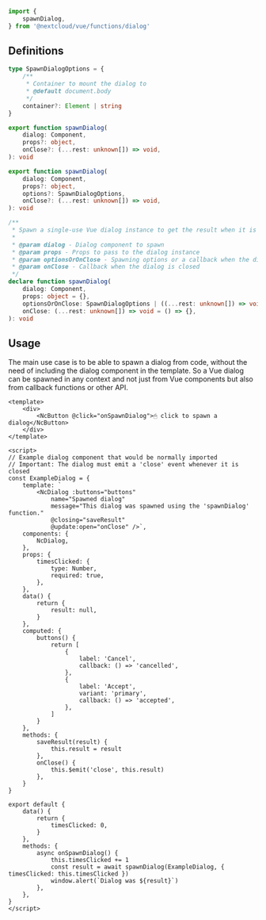 <!--
 - SPDX-FileCopyrightText: 2024 Nextcloud GmbH and Nextcloud contributors
 - SPDX-License-Identifier: AGPL-3.0-or-later
-->
```ts static
import {
	spawnDialog,
} from '@nextcloud/vue/functions/dialog'
```

## Definitions

```ts static
type SpawnDialogOptions = {
	/**
	 * Container to mount the dialog to
	 * @default document.body
	 */
	container?: Element | string
}

export function spawnDialog(
	dialog: Component,
	props?: object,
	onClose?: (...rest: unknown[]) => void,
): void

export function spawnDialog(
	dialog: Component,
	props?: object,
	options?: SpawnDialogOptions,
	onClose?: (...rest: unknown[]) => void,
): void

/**
 * Spawn a single-use Vue dialog instance to get the result when it is closed
 *
 * @param dialog - Dialog component to spawn
 * @param props - Props to pass to the dialog instance
 * @param optionsOrOnClose - Spawning options or a callback when the dialog is closed
 * @param onClose - Callback when the dialog is closed
 */
declare function spawnDialog(
	dialog: Component,
	props: object = {},
	optionsOrOnClose: SpawnDialogOptions | ((...rest: unknown[]) => void) = {},
	onClose: (...rest: unknown[]) => void = () => {},
): void
```

## Usage

The main use case is to be able to spawn a dialog from code, without the need of including the dialog component in the template.
So a Vue dialog can be spawned in any context and not just from Vue components but also from callback functions or other API.

```vue
<template>
	<div>
		<NcButton @click="onSpawnDialog">🖱 click to spawn a dialog</NcButton>
	</div>
</template>

<script>
// Example dialog component that would be normally imported
// Important: The dialog must emit a 'close' event whenever it is closed
const ExampleDialog = {
	template: `
		<NcDialog :buttons="buttons"
			name="Spawned dialog"
			message="This dialog was spawned using the 'spawnDialog' function."
			@closing="saveResult"
			@update:open="onClose" />`,
	components: {
		NcDialog,
	},
	props: {
		timesClicked: {
			type: Number,
			required: true,
		},
	},
	data() {
		return {
			result: null,
		}
	},
	computed: {
		buttons() {
			return [
				{
					label: 'Cancel',
					callback: () => 'cancelled',
				},
				{
					label: 'Accept',
					variant: 'primary',
					callback: () => 'accepted',
				},
			]
		}
	},
	methods: {
		saveResult(result) {
			this.result = result
		},
		onClose() {
			this.$emit('close', this.result)
		},
	}
}

export default {
	data() {
		return {
			timesClicked: 0,
		}
	},
	methods: {
		async onSpawnDialog() {
			this.timesClicked += 1
			const result = await spawnDialog(ExampleDialog, { timesClicked: this.timesClicked })
			window.alert(`Dialog was ${result}`)
		},
	},
}
</script>
```